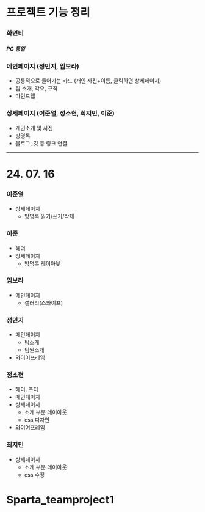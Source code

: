 # 프로젝트 기능 정리

### 화면비

##### PC 통일

### 메인페이지 (정민지, 임보라)

- 공통적으로 들어가는 카드 (개인 사진+이름, 클릭하면 상세페이지)
- 팀 소개, 각오, 규칙
- 마인드맵

### 상세페이지 (이준열, 정소현, 최지민, 이준)

- 개인소개 및 사진
- 방명록
- 블로그, 깃 등 링크 연결

---

# 24. 07. 16

### 이준열

- 상세페이지
  - 방명록 읽기/쓰기/삭제

### 이준

- 헤더
- 상세페이지
  - 방명록 레이아웃

### 임보라

- 메인페이지
  - 갤러리(스와이프)

### 정민지

- 메인페이지
  - 팀소개
  - 팀원소개
- 와이어프레임

### 정소현

- 헤더, 푸터
- 메인페이지
- 상세페이지
  - 소개 부분 레이아웃
  - css 디자인
- 와이어프레임

### 최지민

- 상세페이지
  - 소개 부분 레이아웃
  - css 수정
# Sparta_teamproject1
